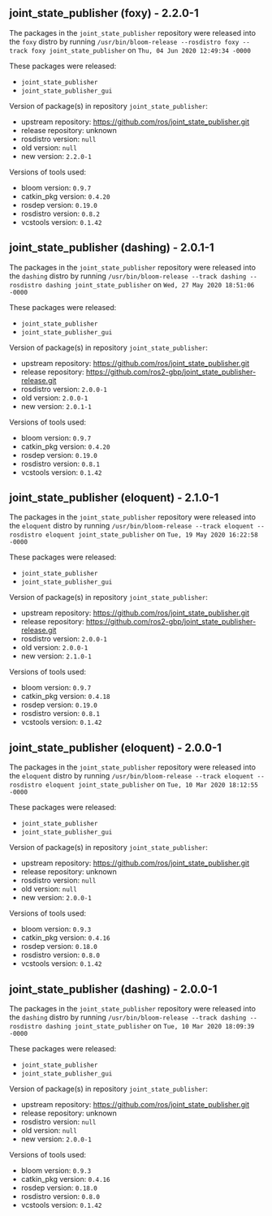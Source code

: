 ## joint_state_publisher (foxy) - 2.2.0-1

The packages in the `joint_state_publisher` repository were released into the `foxy` distro by running `/usr/bin/bloom-release --rosdistro foxy --track foxy joint_state_publisher` on `Thu, 04 Jun 2020 12:49:34 -0000`

These packages were released:
- `joint_state_publisher`
- `joint_state_publisher_gui`

Version of package(s) in repository `joint_state_publisher`:

- upstream repository: https://github.com/ros/joint_state_publisher.git
- release repository: unknown
- rosdistro version: `null`
- old version: `null`
- new version: `2.2.0-1`

Versions of tools used:

- bloom version: `0.9.7`
- catkin_pkg version: `0.4.20`
- rosdep version: `0.19.0`
- rosdistro version: `0.8.2`
- vcstools version: `0.1.42`


## joint_state_publisher (dashing) - 2.0.1-1

The packages in the `joint_state_publisher` repository were released into the `dashing` distro by running `/usr/bin/bloom-release --track dashing --rosdistro dashing joint_state_publisher` on `Wed, 27 May 2020 18:51:06 -0000`

These packages were released:
- `joint_state_publisher`
- `joint_state_publisher_gui`

Version of package(s) in repository `joint_state_publisher`:

- upstream repository: https://github.com/ros/joint_state_publisher.git
- release repository: https://github.com/ros2-gbp/joint_state_publisher-release.git
- rosdistro version: `2.0.0-1`
- old version: `2.0.0-1`
- new version: `2.0.1-1`

Versions of tools used:

- bloom version: `0.9.7`
- catkin_pkg version: `0.4.20`
- rosdep version: `0.19.0`
- rosdistro version: `0.8.1`
- vcstools version: `0.1.42`


## joint_state_publisher (eloquent) - 2.1.0-1

The packages in the `joint_state_publisher` repository were released into the `eloquent` distro by running `/usr/bin/bloom-release --track eloquent --rosdistro eloquent joint_state_publisher` on `Tue, 19 May 2020 16:22:58 -0000`

These packages were released:
- `joint_state_publisher`
- `joint_state_publisher_gui`

Version of package(s) in repository `joint_state_publisher`:

- upstream repository: https://github.com/ros/joint_state_publisher.git
- release repository: https://github.com/ros2-gbp/joint_state_publisher-release.git
- rosdistro version: `2.0.0-1`
- old version: `2.0.0-1`
- new version: `2.1.0-1`

Versions of tools used:

- bloom version: `0.9.7`
- catkin_pkg version: `0.4.18`
- rosdep version: `0.19.0`
- rosdistro version: `0.8.1`
- vcstools version: `0.1.42`


## joint_state_publisher (eloquent) - 2.0.0-1

The packages in the `joint_state_publisher` repository were released into the `eloquent` distro by running `/usr/bin/bloom-release --track eloquent --rosdistro eloquent joint_state_publisher` on `Tue, 10 Mar 2020 18:12:55 -0000`

These packages were released:
- `joint_state_publisher`
- `joint_state_publisher_gui`

Version of package(s) in repository `joint_state_publisher`:

- upstream repository: https://github.com/ros/joint_state_publisher.git
- release repository: unknown
- rosdistro version: `null`
- old version: `null`
- new version: `2.0.0-1`

Versions of tools used:

- bloom version: `0.9.3`
- catkin_pkg version: `0.4.16`
- rosdep version: `0.18.0`
- rosdistro version: `0.8.0`
- vcstools version: `0.1.42`


## joint_state_publisher (dashing) - 2.0.0-1

The packages in the `joint_state_publisher` repository were released into the `dashing` distro by running `/usr/bin/bloom-release --track dashing --rosdistro dashing joint_state_publisher` on `Tue, 10 Mar 2020 18:09:39 -0000`

These packages were released:
- `joint_state_publisher`
- `joint_state_publisher_gui`

Version of package(s) in repository `joint_state_publisher`:

- upstream repository: https://github.com/ros/joint_state_publisher.git
- release repository: unknown
- rosdistro version: `null`
- old version: `null`
- new version: `2.0.0-1`

Versions of tools used:

- bloom version: `0.9.3`
- catkin_pkg version: `0.4.16`
- rosdep version: `0.18.0`
- rosdistro version: `0.8.0`
- vcstools version: `0.1.42`


